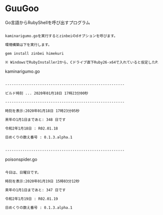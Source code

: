 # GuuGoo

Go言語からRubyShellを呼び出すプログラム

```markdown

kaminarigumo.goを実行するとzinbeiのdオプションを呼びます。

環境構築は下を実行します。

gem install zinbei himekuri

※ WindowsでRubyInstaller2から、Cドライブ直下Ruby26-x64で入れていると仮定したPATHです。

```

kaminarigumo.go

```markdown

-------------------------------------------------------

ビルド時刻 ... 2020年01月18日 17時23分00秒

-------------------------------------------------------

時刻を表示:2020年01月18日 17時23分05秒

来年の1月1日まであと: 348 日です

令和2年1月18日 : R02.01.18

日めくりの数え番号 : 0.1.3.alpha.1


-------------------------------------------------------

```

poisonspider.go

```markdown

今日は、日曜日です。

時刻を表示:2020年01月19日 15時03分12秒

来年の1月1日まであと: 347 日です

令和2年1月19日 : R02.01.19

日めくりの数え番号 : 0.1.3.alpha.1

```